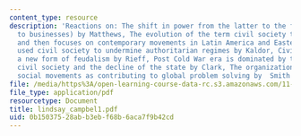 ```yaml
---
content_type: resource
description: 'Reactions on: The shift in power from the latter to the former (and
  to businesses) by Matthews, The evolution of the term civil society throughout history
  and then focuses on contemporary movements in Latin America and Eastern Europe that
  used civil society to undermine authoritarian regimes by Kaldor, Civil society as
  a new form of feudalism by Rieff, Post Cold War era is dominated by the rise of
  civil society and the decline of the state by Clark, The organization of transnational
  social movements as contributing to global problem solving by  Smith et al.'
file: /media/https%3A/open-learning-course-data-rc.s3.amazonaws.com/11-363-civil-society-and-the-environment-spring-2005/0b15037528abb3ebf68b6aca7f9b42cd_lindsay_campbel1.pdf
file_type: application/pdf
resourcetype: Document
title: lindsay_campbel1.pdf
uid: 0b150375-28ab-b3eb-f68b-6aca7f9b42cd
---
```

